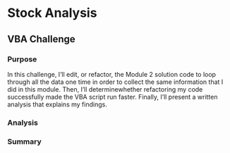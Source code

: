 # Stock Analysis
## VBA Challenge
### Purpose
In this challenge, I’ll edit, or refactor, the Module 2 solution code to loop through all the data one time in order to collect the same information that I did in this module. Then, I’ll determinewhether refactoring my code successfully made the VBA script run faster. Finally, I’ll present a written analysis that explains my findings.
### Analysis
### Summary
